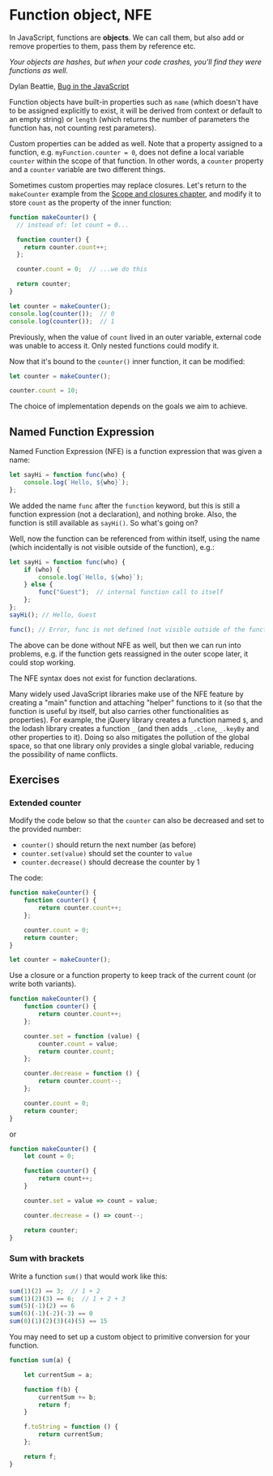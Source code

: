 # Function object, NFE

In JavaScript, functions are **objects**. We can call them, but also add or remove properties to them, pass them by reference etc.

*Your objects are hashes, but when your code crashes, you'll find they were functions as well.*

Dylan Beattie, [Bug in the JavaScript](https://www.youtube.com/watch?v=jxi0ETwDvws)

Function objects have built-in properties such as `name` (which doesn't have to be assigned explicitly to exist, it will be derived from context or default to an empty string) or `length` (which returns the number of parameters the function has, not counting rest parameters).

Custom properties can be added as well. Note that a property assigned to a function, e.g. `myFunction.counter = 0`, does not define a local variable `counter` within the scope of that function. In other words, a `counter` property and a `counter` variable are two different things.

Sometimes custom properties may replace closures. Let's return to the `makeCounter` example from the [Scope and closures chapter](./scope-and-closures.md), and modify it to store `count` as the property of the inner function:

```js
function makeCounter() {
  // instead of: let count = 0...

  function counter() {
    return counter.count++;
  };

  counter.count = 0;  // ...we do this

  return counter;
}

let counter = makeCounter();
console.log(counter());  // 0
console.log(counter());  // 1
```

Previously, when the value of `count` lived in an outer variable, external code was unable to access it. Only nested functions could modify it.

Now that it's bound to the `counter()` inner function, it can be modified:

```js
let counter = makeCounter();

counter.count = 10;
```

The choice of implementation depends on the goals we aim to achieve.

## Named Function Expression

Named Function Expression (NFE) is a function expression that was given a name:

```js
let sayHi = function func(who) {
    console.log(`Hello, ${who}`);
};
```

We added the name `func` after the `function` keyword, but this is still a function expression (not a declaration), and nothing broke. Also, the function is still available as `sayHi()`. So what's going on?

Well, now the function can be referenced from within itself, using the name (which incidentally is not visible outside of the function), e.g.:

```js
let sayHi = function func(who) {
    if (who) {
        console.log(`Hello, ${who}`);
    } else {
        func("Guest");  // internal function call to itself
    };
};
sayHi(); // Hello, Guest

func(); // Error, func is not defined (not visible outside of the function)
```

The above can be done without NFE as well, but then we can run into problems, e.g. if the function gets reassigned in the outer scope later, it could stop working.

The NFE syntax does not exist for function declarations.

Many widely used JavaScript libraries make use of the NFE feature by creating a "main" function and attaching "helper" functions to it (so that the function is useful by itself, but also carries other functionalities as properties). For example, the jQuery library creates a function named `$`, and the lodash library creates a function `_` (and then adds `_.clone`, `_.keyBy` and other properties to it). Doing so also mitigates the pollution of the global space, so that one library only provides a single global variable, reducing the possibility of name conflicts.

## Exercises

### Extended counter

Modify the code below so that the `counter` can also be decreased and set to the provided number:
* `counter()` should return the next number (as before)
* `counter.set(value)` should set the counter to `value`
* `counter.decrease()` should decrease the counter by 1

The code:

```js
function makeCounter() {
    function counter() {
        return counter.count++;
    };

    counter.count = 0;
    return counter;
}

let counter = makeCounter();
```

Use a closure or a function property to keep track of the current count (or write both variants).

```js
function makeCounter() {
    function counter() {
        return counter.count++;
    };

    counter.set = function (value) {
        counter.count = value;
        return counter.count;
    };

    counter.decrease = function () {
        return counter.count--;
    };

    counter.count = 0;
    return counter;
}
```

or

```js
function makeCounter() {
    let count = 0;

    function counter() {
        return count++;
    }

    counter.set = value => count = value;

    counter.decrease = () => count--;

    return counter;
}
```

### Sum with brackets

Write a function `sum()` that would work like this:

```js
sum(1)(2) == 3;  // 1 + 2
sum(1)(2)(3) == 6;  // 1 + 2 + 3
sum(5)(-1)(2) == 6
sum(6)(-1)(-2)(-3) == 0
sum(0)(1)(2)(3)(4)(5) == 15
```

You may need to set up a custom object to primitive conversion for your function.

```js
function sum(a) {

    let currentSum = a;

    function f(b) {
        currentSum += b;
        return f;
    }

    f.toString = function () {
        return currentSum;
    };

    return f;
}
```
